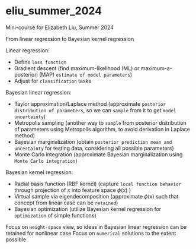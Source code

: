 # eliu_summer_2024
Mini-course for Elizabeth Liu, Summer 2024

From linear regression to Bayesian kernel regression 

Linear regression:
* Define `loss function`
* Gradient descent (find maximum-likelihood (ML) or maximum-a-posteriori (MAP) `estimate of model parameters`)
* Adjust for `classification` tasks

Bayesian linear regression:
* Taylor approximation/Laplace method (approximate `posterior distribution of parameters`, so we can `sample` from it to get `model uncertainty`)
* Metropolis sampling (another way to `sample` from posterior distribution of parameters using Metropolis algorithm, to avoid derivation in Laplace method)
* Bayesian marginalization (obtain `posterior prediction mean and uncertainty` for testing data, considering all possible parameters)
* Monte Carlo integration (approximate Bayesian marginalization using `Monte Carlo integration`)

Bayesian kernel regression:
* Radial basis function (RBF kernel) (capture `local function behavior` through projection of $x$ into feature space $\phi(x)$ )
* Virtual sample via eigendecomposition (approximate $\phi(x)$ such that concept from linear case can be `retained`)
* Bayesian optimization (utilize Bayesian kernel regression for `optimization` of simple functions)

Focus on `weight-space` view, so ideas in Bayesian linear regression can be retained for nonlinear case
Focus on `numerical` solutions to the extent possible
